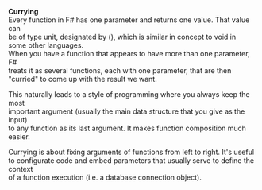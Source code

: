 
**Currying**  
Every function in F# has one parameter and returns one value. That value can  
be of type unit, designated by (), which is similar in concept to void in  
some other languages.  
When you have a function that appears to have more than one parameter, F#  
treats it as several functions, each with one parameter, that are then  
"curried" to come up with the result we want.   

This naturally leads to a style of programming where you always keep the most   
important argument (usually the main data structure that you give as the input)   
to any function as its last argument. It makes function composition much easier.  

Currying is about fixing arguments of functions from left to right. It's useful  
to configurate code and embed parameters that usually serve to define the context  
of a function execution (i.e. a database connection object).  
